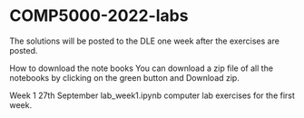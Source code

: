 # COMP5000-2022-labs

The solutions will be posted to the DLE one week after the exercises
are posted.

How to download the note books
You can download a zip file of all the notebooks by clicking on the
green button and Download zip.

Week 1  27th September
lab_week1.ipynb computer lab exercises for the first week.

